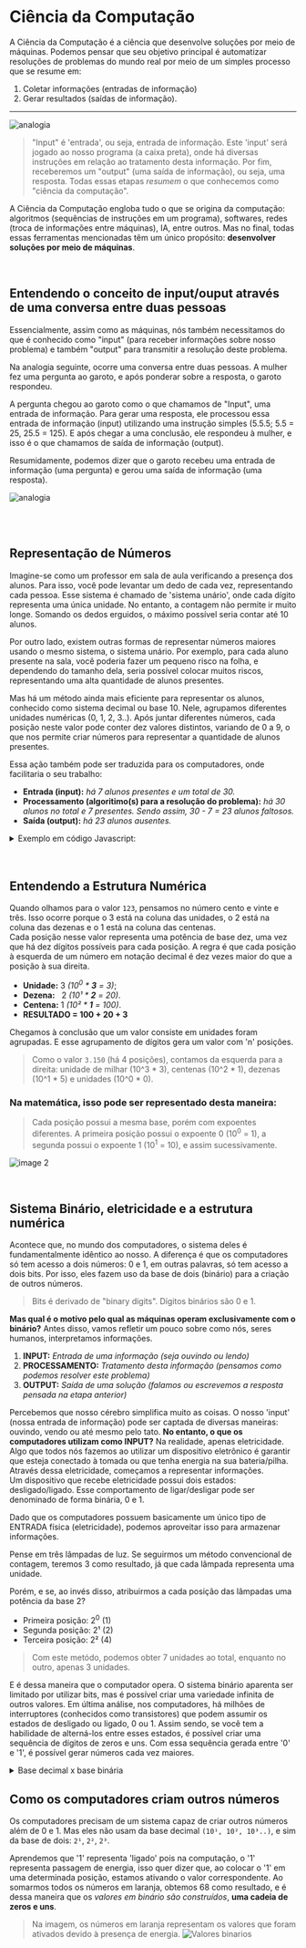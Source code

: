 # Ciência da Computação 
A Ciência da Computação é a ciência que desenvolve soluções por meio de máquinas. 
Podemos pensar que seu objetivo principal é automatizar resoluções de problemas do 
mundo real por meio de  um simples processo que se resume em: 
1. Coletar informações (entradas de informação) 
2. Gerar resultados (saídas de informação).

_______ 

![analogia](https://github.com/FireguiQueen/CS50/assets/98475125/f0285159-3d9c-41ba-9c06-f63f87babd8b)
> "Input" é 'entrada', ou seja, entrada de informação. Este 'input' será jogado ao nosso programa (a caixa preta), onde há diversas instruções em relação ao tratamento desta informação. Por fim, receberemos um "output" (uma saída de informação), ou seja, uma resposta. Todas essas etapas _resumem_ o que conhecemos como "ciência da computação".

A Ciência da Computação engloba tudo o que se origina da computação: algoritmos (sequências de instruções em um programa), softwares, redes (troca de informações entre máquinas), IA, entre outros. Mas no final, todas essas ferramentas mencionadas têm um único propósito: __desenvolver soluções por meio de máquinas__.

<br>

## Entendendo o conceito de input/ouput através de uma conversa entre duas pessoas
Essencialmente, assim como as máquinas, nós também necessitamos do que é conhecido como "input" (para receber informações sobre nosso problema) e também "output" para transmitir a resolução deste problema.

Na analogia seguinte, ocorre uma conversa entre duas pessoas. A mulher fez uma pergunta ao garoto, e após ponderar sobre a resposta, o garoto respondeu.

A pergunta chegou ao garoto como o que chamamos de "Input", uma entrada de informação. Para gerar uma resposta, ele processou essa entrada de informação (input) utilizando uma instrução simples (5.5.5; 5.5 = 25, 25.5 = 125). E após chegar a uma conclusão, ele respondeu à mulher, e isso é o que chamamos de saída de informação (output). 

Resumidamente, podemos dizer que o garoto recebeu uma entrada de informação (uma pergunta) e gerou uma saída de informação (uma resposta).

![analogia](https://github.com/FireguiQueen/CS50/assets/98475125/7fa663ed-7394-40e8-8bc7-0432a941f65b)


</br>
</br>


## Representação de Números
Imagine-se como um professor em sala de aula verificando a presença dos alunos. Para isso, você pode levantar um dedo de cada vez, representando cada pessoa. Esse sistema é chamado de 'sistema unário', onde cada dígito representa uma única unidade. No entanto, a contagem não permite ir muito longe. Somando os dedos erguidos, o máximo possível seria contar até 10 alunos.

Por outro lado, existem outras formas de representar números maiores usando o mesmo sistema, o sistema unário. 
Por exemplo, para cada aluno presente na sala, você poderia fazer um pequeno risco na folha, e dependendo do tamanho dela, seria possível colocar muitos riscos, representando uma alta quantidade de alunos presentes.

Mas há um método ainda mais eficiente para representar os alunos, conhecido como sistema decimal ou base 10. 
Nele, agrupamos diferentes unidades numéricas (0, 1, 2, 3..). 
Após juntar diferentes números, cada posição neste valor pode conter dez valores distintos, variando de 0 a 9, o que nos permite criar números para representar a quantidade de alunos presentes.

Essa ação também pode ser traduzida para os computadores, onde facilitaria o seu trabalho:
- **Entrada (input):** _há 7 alunos presentes e um total de 30._
- **Processamento (algoritimo(s) para a resolução do problema):** _há 30 alunos no total e 7 presentes. Sendo assim, 30 - 7 = 23 alunos faltosos._
- **Saída (output):** _há 23 alunos ausentes._
<details>
    <summary>Exemplo em código Javascript:</summary>
<code>  function alunosFaltosos(alunosPresentes, totalAlunos)
        {
            console.log(totalAlunos - alunosPresentes);
        }
        alunosFaltosos(7, 30);
</code>
</details>


</br>
</br>

## Entendendo a Estrutura Numérica
Quando olhamos para o valor `123`, pensamos no número cento e vinte e três. Isso ocorre porque o 3 está na coluna das unidades, o 2 está na coluna das dezenas e o 1 está na coluna das centenas. </br>
Cada posição nesse valor representa uma potência de base dez, uma vez que há dez dígitos possíveis para cada posição. A regra é que cada posição à esquerda de um número em notação decimal é dez vezes maior do que a posição à sua direita.
- **Unidade:** 3 _(10<sup>0</sup> * __3__ = 3)_;
- **Dezena:** &nbsp; 2  _(10¹ * __2__ = 20)_.
- **Centena:** 1 _(10² * __1__ = 100)_.
- **RESULTADO = 100 + 20 + 3**

Chegamos à conclusão que um valor consiste em unidades foram agrupadas. E esse agrupamento de dígitos gera um valor com 'n' posições. 
> Como o valor `3.150` (há 4 posições), contamos da esquerda para a direita: unidade de milhar (10^3 * 3), centenas (10^2 * 1), dezenas (10^1 * 5) e unidades (10^0 * 0).


### Na matemática, isso pode ser representado desta maneira: 
> Cada posição possui a mesma base, porém com expoentes diferentes. A primeira posição possui o expoente 0 (10<sup>0</sup> = 1), a segunda possui o expoente 1 (10<sup>1</sup> = 10), e assim sucessivamente.  <a name="img1"> </a>

![image 2](https://github.com/FireguiQueen/CC50/assets/98475125/43cf09fb-06c8-4d56-906b-0cd7022c1f76) 


</br>

## Sistema Binário, eletricidade e a estrutura numérica
Acontece que, no mundo dos computadores, o sistema deles é fundamentalmente idêntico ao nosso.
A diferença é que os computadores só tem acesso a dois números: 0 e 1, em outras palavras, só tem acesso a dois bits. Por isso, eles fazem uso da base de dois (binário) para a criação de outros números. 
> Bits é derivado de "binary digits". Dígitos binários são 0 e 1. 

__Mas qual é o motivo pelo qual as máquinas operam exclusivamente com o binário?__
Antes disso, vamos refletir um pouco sobre como nós, seres humanos, interpretamos informações.
1. __INPUT:__ _Entrada de uma informação (seja ouvindo ou lendo)_
2. __PROCESSAMENTO:__ _Tratamento desta informação (pensamos como podemos resolver este problema)_
3. __OUTPUT:__ _Saída de uma solução (falamos ou escrevemos a resposta pensada na etapa anterior)_

Percebemos que nosso cérebro simplifica muito as coisas. O nosso 'input' (nossa entrada de informação) pode ser captada de diversas maneiras: ouvindo, vendo ou até mesmo pelo tato.
__No entanto, o que os computadores utilizam como INPUT?__ Na realidade, apenas eletricidade.
Algo que todos nós fazemos ao utilizar um dispositivo eletrônico é garantir que esteja conectado à tomada ou que tenha energia na sua bateria/pilha.
Através dessa eletricidade, começamos a representar informações. </br>
Um dispositivo que recebe eletricidade possui dois estados: desligado/ligado. Esse comportamento de ligar/desligar pode ser denominado de forma binária, 0 e 1.

Dado que os computadores possuem basicamente um único tipo de ENTRADA física (eletricidade), podemos aproveitar isso para armazenar informações.

Pense em três lâmpadas de luz. Se seguirmos um método convencional de contagem, teremos 3 como resultado, já que cada lâmpada representa uma unidade.

Porém, e se, ao invés disso, atribuirmos a cada posição das lâmpadas uma potência da base 2? 
- Primeira posição:   2<sup>0</sup> (1)
- Segunda posição:    2¹ (2)
- Terceira posição:   2² (4)
> Com este metódo, podemos obter 7 unidades ao total, enquanto no outro, apenas 3 unidades.

E é dessa maneira que o computador opera. O sistema binário aparenta ser limitado por utilizar bits, mas é possível criar uma variedade infinita de outros valores. Em última análise, nos computadores, há milhões de interruptores (conhecidos como transistores) que podem assumir os estados de desligado ou ligado, 0 ou 1. Assim sendo, se você tem a habilidade de alterná-los entre esses estados, é possível criar uma sequência de dígitos de zeros e uns. Com essa sequência gerada entre '0' e '1', é possível gerar números cada vez maiores.

<details>
    <summary>Base decimal x base binária</summary>
    <h4>..10 <sup>4</sup> &nbsp; 10 <sup>3</sup>&nbsp; 10 <sup>2</sup> &nbsp; 10 <sup>1</sup>&nbsp; 10 <sup>0</sup> </h4>
    <img src="https://github.com/FireguiQueen/CC50/assets/98475125/6f0a983d-9674-4378-857c-24dc1469336c"/>
    <h4>..10 <sup>8</sup> &nbsp; 2 <sup>4</sup>&nbsp; 2 <sup>2</sup> &nbsp; 2 <sup>1</sup>&nbsp; 2 <sup>0</sup> </h4> <a name="img2">
    <img src="https://github.com/FireguiQueen/CC50/assets/98475125/38d021f4-3a21-4420-a6f5-553ab31b898e"/>
</details>


## Como os computadores criam outros números
Os computadores precisam de um sistema capaz de criar outros números além de 0 e 1. Mas eles não usam da base decimal `(10¹, 10², 10³..)`, e sim da base de dois: `2¹`, `2²`, `2³`. 

Aprendemos que '1' representa 'ligado' pois na computação, o '1' representa passagem de energia, isso quer dizer que, ao colocar o '1' em uma determinada posição, estamos ativando o valor correspondente. Ao somarmos todos os números em laranja, obtemos 68 como resultado, e é dessa maneira que os _valores em binário são construídos_, __uma cadeia de zeros e uns__.

> Na imagem, os números em laranja representam os valores que foram ativados devido à presença de energia.
![Valores binarios](https://github.com/FireguiQueen/CC50/assets/98475125/736efe04-d419-4ace-9d14-83132d0a73a4)










